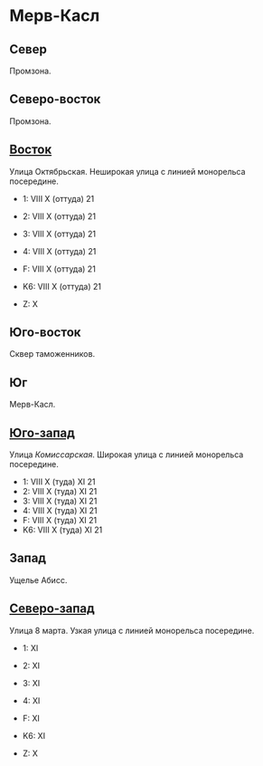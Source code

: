# Мерв-Касл

## Север

Промзона.

## Северо-восток

Промзона.

## [Восток](./590040.md)

Улица Октябрьская.
Неширокая улица с линией монорельса посередине.

* 1:    VIII    X (оттуда)
        21
* 2:    VIII    X (оттуда)
        21
* 3:    VIII    X (оттуда)
        21
* 4:    VIII    X (оттуда)
        21
* F:    VIII    X (оттуда)
        21
* K6:   VIII    X (оттуда)
        21

* Z:    X

## Юго-восток

Сквер таможенников.

## Юг

Мерв-Касл.

## [Юго-запад](./560060.md)

Улица *Комиссарская*.
Широкая улица с линией монорельса посередине.

* 1:    VIII    X (туда)    XI
        21
* 2:    VIII    X (туда)    XI
        21
* 3:    VIII    X (туда)    XI
        21
* 4:    VIII    X (туда)    XI
        21
* F:    VIII    X (туда)    XI
        21
* K6:   VIII    X (туда)    XI
        21

## Запад

Ущелье Абисс.

## [Северо-запад](./580035.md)

Улица 8 марта.
Узкая улица с линией монорельса посередине.

* 1:    XI
* 2:    XI
* 3:    XI
* 4:    XI
* F:    XI
* K6:   XI

* Z:    X
